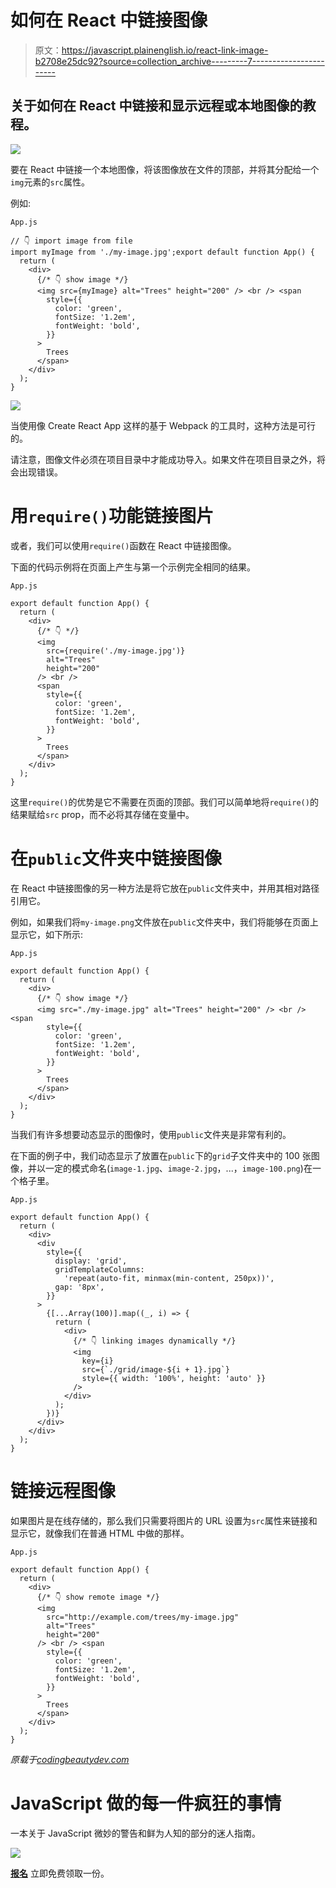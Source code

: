 # 如何在 React 中链接图像

> 原文：<https://javascript.plainenglish.io/react-link-image-b2708e25dc92?source=collection_archive---------7----------------------->

## 关于如何在 React 中链接和显示远程或本地图像的教程。

![](img/22bcf74ddffcb4877b85a5cf1ad560af.png)

要在 React 中链接一个本地图像，将该图像放在文件的顶部，并将其分配给一个`img`元素的`src`属性。

例如:

`App.js`

```
// 👇 import image from file
import myImage from './my-image.jpg';export default function App() {
  return (
    <div>
      {/* 👇 show image */}
      <img src={myImage} alt="Trees" height="200" /> <br /> <span
        style={{
          color: 'green',
          fontSize: '1.2em',
          fontWeight: 'bold',
        }}
      >
        Trees
      </span>
    </div>
  );
}
```

![](img/95348e7e258a4850432fe177e82641eb.png)

当使用像 Create React App 这样的基于 Webpack 的工具时，这种方法是可行的。

请注意，图像文件必须在项目目录中才能成功导入。如果文件在项目目录之外，将会出现错误。

# 用`require()`功能链接图片

或者，我们可以使用`require()`函数在 React 中链接图像。

下面的代码示例将在页面上产生与第一个示例完全相同的结果。

`App.js`

```
export default function App() {
  return (
    <div>
      {/* 👇 */}
      <img
        src={require('./my-image.jpg')}
        alt="Trees"
        height="200"
      /> <br />
      <span
        style={{
          color: 'green',
          fontSize: '1.2em',
          fontWeight: 'bold',
        }}
      >
        Trees
      </span>
    </div>
  );
}
```

这里`require()`的优势是它不需要在页面的顶部。我们可以简单地将`require()`的结果赋给`src` prop，而不必将其存储在变量中。

# 在`public`文件夹中链接图像

在 React 中链接图像的另一种方法是将它放在`public`文件夹中，并用其相对路径引用它。

例如，如果我们将`my-image.png`文件放在`public`文件夹中，我们将能够在页面上显示它，如下所示:

`App.js`

```
export default function App() {
  return (
    <div>
      {/* 👇 show image */}
      <img src="./my-image.jpg" alt="Trees" height="200" /> <br /> <span
        style={{
          color: 'green',
          fontSize: '1.2em',
          fontWeight: 'bold',
        }}
      >
        Trees
      </span>
    </div>
  );
}
```

当我们有许多想要动态显示的图像时，使用`public`文件夹是非常有利的。

在下面的例子中，我们动态显示了放置在`public`下的`grid`子文件夹中的 100 张图像，并以一定的模式命名(`image-1.jpg`、`image-2.jpg`，...，`image-100.png`)在一个格子里。

`App.js`

```
export default function App() {
  return (
    <div>
      <div
        style={{
          display: 'grid',
          gridTemplateColumns:
            'repeat(auto-fit, minmax(min-content, 250px))',
          gap: '8px',
        }}
      >
        {[...Array(100)].map((_, i) => {
          return (
            <div>
              {/* 👇 linking images dynamically */}
              <img
                key={i}
                src={`./grid/image-${i + 1}.jpg`}
                style={{ width: '100%', height: 'auto' }}
              />
            </div>
          );
        })}
      </div>
    </div>
  );
}
```

# 链接远程图像

如果图片是在线存储的，那么我们只需要将图片的 URL 设置为`src`属性来链接和显示它，就像我们在普通 HTML 中做的那样。

`App.js`

```
export default function App() {
  return (
    <div>
      {/* 👇 show remote image */}
      <img
        src="http://example.com/trees/my-image.jpg"
        alt="Trees"
        height="200"
      /> <br /> <span
        style={{
          color: 'green',
          fontSize: '1.2em',
          fontWeight: 'bold',
        }}
      >
        Trees
      </span>
    </div>
  );
}
```

*原载于*[*codingbeautydev.com*](https://cbdev.link/c42d6f)

# JavaScript 做的每一件疯狂的事情

一本关于 JavaScript 微妙的警告和鲜为人知的部分的迷人指南。

![](img/143ee152ba78025ea8643ba5b9726a20.png)

[**报名**](https://cbdev.link/d3c4eb) 立即免费领取一份。